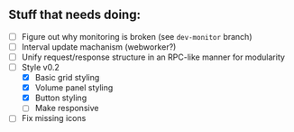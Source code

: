 ## Stuff that needs doing:

- [ ] Figure out why monitoring is broken (see `dev-monitor` branch)
- [ ] Interval update machanism (webworker?)
- [ ] Unify request/response structure in an RPC-like manner for modularity
- [ ] Style v0.2
  - [x] Basic grid styling
  - [x] Volume panel styling
  - [x] Button styling
  - [ ] Make responsive
- [ ] Fix missing icons 
